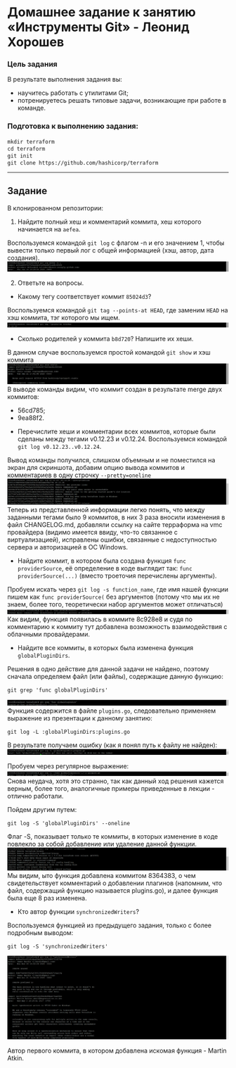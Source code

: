 # Домашнее задание к занятию «Инструменты Git» - Леонид Хорошев

### Цель задания

В результате выполнения задания вы:

* научитесь работать с утилитами Git;
* потренируетесь решать типовые задачи, возникающие при работе в команде. 

### Подготовка к выполнению задания:

```
mkdir terraform
cd terraform
git init
git clone https://github.com/hashicorp/terraform
```


------

## Задание

В клонированном репозитории:

1. Найдите полный хеш и комментарий коммита, хеш которого начинается на `aefea`.

Воспользуемся командой `git log` с флагом -n и его значением 1, чтобы вывести только первый лог с общей информацией (хэш, автор, дата создания).
![Alt text](https://github.com/LeonidKhoroshev/sysadm-homeworks/blob/devsys10/02-git-04-tools/tool/git1.png)


2. Ответьте на вопросы.

* Какому тегу соответствует коммит `85024d3`?

Воспользуемся командой `git tag --points-at HEAD`, где заменим `HEAD` на хэш коммита, тэг которого мы ищем.
![Alt text](https://github.com/LeonidKhoroshev/sysadm-homeworks/blob/devsys10/02-git-04-tools/tool/git2.png)

* Сколько родителей у коммита `b8d720`? Напишите их хеши.

В данном случае воспользуемся простой командой `git show` и хэш коммита
![Alt text](https://github.com/LeonidKhoroshev/sysadm-homeworks/blob/devsys10/02-git-04-tools/tool/git3.png)
В выводе команды видим, что коммит создан в результате merge двух коммитов:
- 56cd785;
- 9ea88f2.

* Перечислите хеши и комментарии всех коммитов, которые были сделаны между тегами  v0.12.23 и v0.12.24.
Воспользуемся командой `git log v0.12.23..v0.12.24`.

Вывод команды получился, слишком объемным и не поместился на экран для скриншота, добавим опцию вывода коммитов и комментариев в одну строчку `--pretty=oneline`
![Alt text](https://github.com/LeonidKhoroshev/sysadm-homeworks/blob/devsys10/02-git-04-tools/tool/git4.png)
Теперь из представленной информации легко понять, что между заданными тегами было 9 коммитов, в них 3 раза вносили изменения в файл CHANGELOG.md, добавляли ссылку на сайте терраформа на vmc провайдера (видимо имеется ввиду, что-то связанное с виртуализацией), исправлены ошибки, связанные с недоступностью сервера и авторизацией в OC Windows.

* Найдите коммит, в котором была создана функция `func providerSource`, её определение в коде выглядит так: `func providerSource(...)` (вместо троеточия перечислены аргументы).

Пробуем искать через `git log -s function_name`, где имя нашей функции пишем как `func providerSource(` без аргументов (потому что мы их не знаем, более того, теоретически набор аргументов может отличаться)
![Alt text](https://github.com/LeonidKhoroshev/sysadm-homeworks/blob/devsys10/02-git-04-tools/tool/git5.png)
Как видим, функция появилась в коммите 8c928e8 и судя по комментарию к коммиту тут добавлена возможность взаимодействия с облачными провайдерами.

* Найдите все коммиты, в которых была изменена функция `globalPluginDirs`.

Решения в одно действие для данной задачи не найдено, поэтому сначала определяем файл (или файлы), содержащие данную функцию:
```
git grep 'func globalPluginDirs'
```
![Alt text](https://github.com/LeonidKhoroshev/sysadm-homeworks/blob/devsys10/02-git-04-tools/tool/git6.png)
Функция содержится в файле `plugins.go`, следовательно применяем выражение из презентации к данному занятию:
```
git log -L :globalPluginDirs:plugins.go
```
В результате получаем ошибку (как я понял путь к файлу не найден):
![Alt text](https://github.com/LeonidKhoroshev/sysadm-homeworks/blob/devsys10/02-git-04-tools/tool/git7.png)

Пробуем через регулярное выражение:
![Alt text](https://github.com/LeonidKhoroshev/sysadm-homeworks/blob/devsys10/02-git-04-tools/tool/git8.png)
Снова неудача, хотя это странно, так как данный ход решения кажется верным, более того, аналогичные примеры приведенные в лекции - отлично работали.

Пойдем другим путем:
```
git log -S 'globalPluginDirs' --oneline
```
Флаг -S,  показывает только те коммиты, в которых изменение в коде повлекло за собой добавление или удаление данной функции. 
![Alt text](https://github.com/LeonidKhoroshev/sysadm-homeworks/blob/devsys10/02-git-04-tools/tool/git9.png)
Мы видим, ыто функция добавлена коммитом 8364383, о чем свидетельствует комментарий о добавлении плагинов (напомним, что файл, содержащий функцию называется plugins.go), и далее функция была еще 8 раз изменена.

* Кто автор функции `synchronizedWriters`?

Воспользуемся функцией из предыдущего задания, только с более подробным выводом:
```
git log -S 'synchronizedWriters'
```
![Alt text](https://github.com/LeonidKhoroshev/sysadm-homeworks/blob/devsys10/02-git-04-tools/tool/git10.png)

Автор первого коммита, в котором добавлена искомая функция - Martin Atkin.
